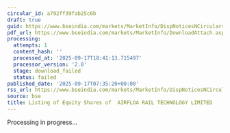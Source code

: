 ```yaml
---
circular_id: a792ff39fab25c6b
draft: true
guid: https://www.bseindia.com/markets/MarketInfo/DispNoticesNCirculars.aspx?Noticeid={0ED8ED53-EAC0-43C0-97FD-2778FC583D2C}&noticeno=20250917-7&dt=09/17/2025&icount=7&totcount=57&flag=0
pdf_url: https://www.bseindia.com/markets/MarketInfo/DownloadAttach.aspx?id=20250917-7&attachedId=
processing:
  attempts: 1
  content_hash: ''
  processed_at: '2025-09-17T18:41:13.715497'
  processor_version: '2.0'
  stage: download_failed
  status: failed
published_date: '2025-09-17T07:35:20+00:00'
rss_url: https://www.bseindia.com/markets/MarketInfo/DispNoticesNCirculars.aspx?Noticeid={0ED8ED53-EAC0-43C0-97FD-2778FC583D2C}&noticeno=20250917-7&dt=09/17/2025&icount=7&totcount=57&flag=0
source: bse
title: Listing of Equity Shares of  AIRFLOA RAIL TECHNOLOGY LIMITED
---
```


Processing in progress...